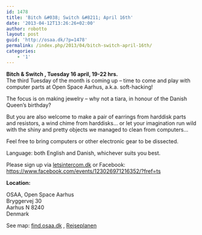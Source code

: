 ```yaml
---
id: 1478
title: 'Bitch &#038; Switch &#8211; April 16th'
date: '2013-04-12T13:26:26+02:00'
author: robotto
layout: post
guid: 'http://osaa.dk/?p=1478'
permalink: /index.php/2013/04/bitch-switch-april-16th/
categories:
    - '1'
---
```


**Bitch &amp; Switch , Tuesday 16 april, 19-22 hrs.**   
The third Tuesday of the month is coming up – time to come and play with computer parts at Open Space Aarhus, a.k.a. soft-hacking!

The focus is on making jewelry – why not a tiara, in honour of the Danish Queen’s birthday?

But you are also welcome to make a pair of earrings from harddisk parts and resistors, a wind chime from harddisks… or let your imagination run wild with the shiny and pretty objects we managed to clean from computers…

Feel free to bring computers or other electronic gear to be dissected.

Language: both English and Danish, whichever suits you best.

Please sign up via [letsintercom.dk](http://letsintercom.dk) or Facebook: <https://www.facebook.com/events/123026971216352/?fref=ts>

**Location:**

OSAA, Open Space Aarhus  
Bryggervej 30  
Aarhus N 8240  
Denmark  
  
See map: [find.osaa.dk](http://find.osaa.dk) , [Rejseplanen](http://www.rejseplanen.dk/bin/query.exe/mn?Z=Bryggervej%2030,%208240%20Aarhus%20N&ZADR=1)
